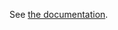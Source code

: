 <!--
GNU General Public License v3.0+ (see LICENSES/GPL-3.0-or-later.txt or https://www.gnu.org/licenses/gpl-3.0.txt)
SPDX-License-Identifier: GPL-3.0-or-later
SPDX-FileCopyrightText: 2020, Felix Fontein
-->

See [the documentation](https://github.com/felixfontein/ansible-acme/blob/main/README.account_key_rollover.md).
